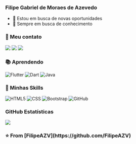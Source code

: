 <h3> Filipe Gabriel de Moraes de Azevedo </h3>


- 🔭 Estou em busca de novas oportunidades
- 🌱 Sempre em busca de conhecimento


<h3> 📱 Meu contato </h3>

<p align="left">
  <a href="#" alt="WhatsApp">
  <img src="https://img.shields.io/badge/WhatsApp-25D366?style=for-the-badge&logo=whatsapp&logoColor=white&link=https://wa.me/5551991222533"/></a>
  
  <a href="#" alt="Gmail">
  <img src="https://img.shields.io/badge/Gmail-D14836?style=for-the-badge&logo=gmail&logoColor=white&link=filipeazevedomoraes@gmail.com" /></a>

  <a href="#" alt="Linkedin">
  <img src="https://img.shields.io/badge/LinkedIn-0077B5?style=for-the-badge&logo=linkedin&logoColor=white&link=https://www.linkedin.com/in/filipeazevedoo/" /></a>
</p>  

<h3> 📚 Aprendendo </h3>

![Flutter](https://img.shields.io/badge/Flutter-02569B?style=for-the-badge&logo=flutter&logoColor=white)
![Dart](https://img.shields.io/badge/Dart-0175C2?style=for-the-badge&logo=dart&logoColor=white)
![Java](https://img.shields.io/badge/Java-ED8B00?style=for-the-badge&logo=java&logoColor=white)

<h3> 🚀 Minhas Skills </h3>

  ![HTML5](https://img.shields.io/badge/HTML5-E34F26?style=for-the-badge&logo=html5&logoColor=white)
  ![CSS](https://img.shields.io/badge/CSS3-1572B6?style=for-the-badge&logo=css3&logoColor=white)
  ![Bootstrap](https://img.shields.io/badge/Bootstrap-563D7C?style=for-the-badge&logo=bootstrap&logoColor=white)
  ![GitHub](https://img.shields.io/badge/GitHub-100000?style=for-the-badge&logo=github&logoColor=white)
  
  
<h3> GitHub Estatísticas </h3>

<a href="https://github.com/Gurupreet">
  <img align="center" src="https://github-readme-stats.vercel.app/api/top-langs/?username=vanessaswerts&theme=dracula&hide_langs_below=1" />
</a>

<h3> ⭐️ From [FilipeAZV](https://github.com/FilipeAZV) </h3>

